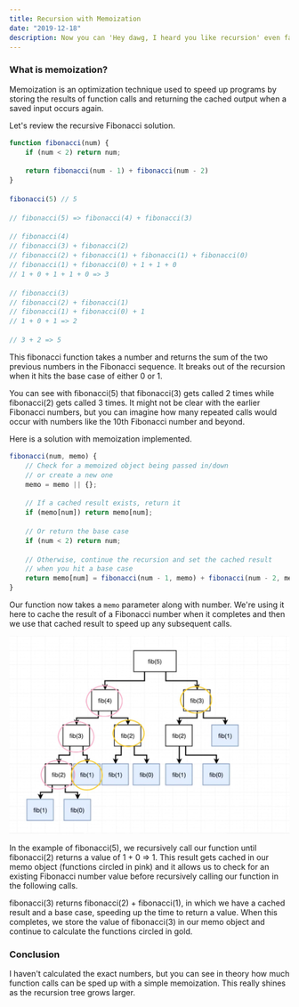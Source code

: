 ```yaml
---
title: Recursion with Memoization
date: "2019-12-18"
description: Now you can 'Hey dawg, I heard you like recursion' even faster!
---
```


<h3>What is memoization?</h3>

Memoization is an optimization technique used to speed up programs by storing the results of function calls and returning the cached output when a saved input occurs again.

Let's review the recursive Fibonacci solution.

```javascript
function fibonacci(num) {
    if (num < 2) return num;

    return fibonacci(num - 1) + fibonacci(num - 2)
}

fibonacci(5) // 5

// fibonacci(5) => fibonacci(4) + fibonacci(3)

// fibonacci(4)
// fibonacci(3) + fibonacci(2)
// fibonacci(2) + fibonacci(1) + fibonacci(1) + fibonacci(0)
// fibonacci(1) + fibonacci(0) + 1 + 1 + 0
// 1 + 0 + 1 + 1 + 0 => 3

// fibonacci(3)
// fibonacci(2) + fibonacci(1)
// fibonacci(1) + fibonacci(0) + 1
// 1 + 0 + 1 => 2

// 3 + 2 => 5
```

This fibonacci function takes a number and returns the sum of the two previous numbers in the Fibonacci sequence. It breaks out of the recursion when it hits the base case of either 0 or 1.

You can see with fibonacci(5) that fibonacci(3) gets called 2 times while fibonacci(2) gets called 3 times. It might not be clear with the earlier Fibonacci numbers, but you can imagine how many repeated calls would occur with numbers like the 10th Fibonacci number and beyond.

Here is a solution with memoization implemented.

```javascript
fibonacci(num, memo) {
    // Check for a memoized object being passed in/down
    // or create a new one
    memo = memo || {};

    // If a cached result exists, return it
    if (memo[num]) return memo[num];

    // Or return the base case
    if (num < 2) return num;

    // Otherwise, continue the recursion and set the cached result
    // when you hit a base case
    return memo[num] = fibonacci(num - 1, memo) + fibonacci(num - 2, memo);
}
```

Our function now takes a <code>memo</code> parameter along with number. We're using it here to cache the result of a Fibonacci number when it completes and then we use that cached result to speed up any subsequent calls.

<img src="./memoized-recursion.jpg" /><br>

In the example of fibonacci(5), we recursively call our function until fibonacci(2) returns a value of 1 + 0 => 1. This result gets cached in our memo object (functions circled in pink) and it allows us to check for an existing Fibonacci number value before recursively calling our function in the following calls.

fibonacci(3) returns fibonacci(2) + fibonacci(1), in which we have a cached result and a base case, speeding up the time to return a value. When this completes, we store the value of fibonacci(3) in our memo object and continue to calculate the functions circled in gold.

<h3>Conclusion</h3>

I haven't calculated the exact numbers, but you can see in theory how much function calls can be sped up with a simple memoization. This really shines as the recursion tree grows larger.
